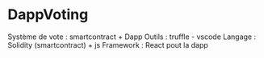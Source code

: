 # DappVoting
Système de vote : smartcontract + Dapp
Outils : truffle - vscode
Langage : Solidity (smartcontract) + js
Framework : React pout la dapp
